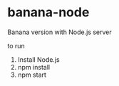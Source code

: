 banana-node
===========

Banana version with Node.js server

to run 

1) Install Node.js
2) npm install
3) npm start
